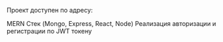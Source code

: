 Проект доступен по адресу:

MERN Стек (Mongo, Express, React, Node)
Реализация авторизации и регистрации по JWT токену